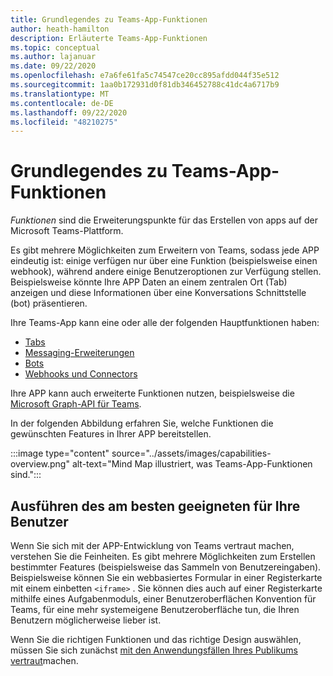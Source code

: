 ```yaml
---
title: Grundlegendes zu Teams-App-Funktionen
author: heath-hamilton
description: Erläuterte Teams-App-Funktionen
ms.topic: conceptual
ms.author: lajanuar
ms.date: 09/22/2020
ms.openlocfilehash: e7a6fe61fa5c74547ce20cc895afdd044f35e512
ms.sourcegitcommit: 1aa0b172931d0f81db346452788c41dc4a6717b9
ms.translationtype: MT
ms.contentlocale: de-DE
ms.lasthandoff: 09/22/2020
ms.locfileid: "48210275"
---
```

# <a name="understanding-teams-app-capabilities"></a>Grundlegendes zu Teams-App-Funktionen

*Funktionen* sind die Erweiterungspunkte für das Erstellen von apps auf der Microsoft Teams-Plattform.

Es gibt mehrere Möglichkeiten zum Erweitern von Teams, sodass jede APP eindeutig ist: einige verfügen nur über eine Funktion (beispielsweise einen webhook), während andere einige Benutzeroptionen zur Verfügung stellen. Beispielsweise könnte Ihre APP Daten an einem zentralen Ort (Tab) anzeigen und diese Informationen über eine Konversations Schnittstelle (bot) präsentieren.

Ihre Teams-App kann eine oder alle der folgenden Hauptfunktionen haben:

* [Tabs](../tabs/what-are-tabs.md)
* [Messaging-Erweiterungen](../messaging-extensions/what-are-messaging-extensions.md)
* [Bots](../bots/what-are-bots.md)
* [Webhooks und Connectors](../webhooks-and-connectors/what-are-webhooks-and-connectors.md)

Ihre APP kann auch erweiterte Funktionen nutzen, beispielsweise die [Microsoft Graph-API für Teams](https://docs.microsoft.com/graph/teams-concept-overview).

In der folgenden Abbildung erfahren Sie, welche Funktionen die gewünschten Features in Ihrer APP bereitstellen.

:::image type="content" source="../assets/images/capabilities-overview.png" alt-text="Mind Map illustriert, was Teams-App-Funktionen sind.":::

## <a name="doing-whats-best-for-your-users"></a>Ausführen des am besten geeigneten für Ihre Benutzer

Wenn Sie sich mit der APP-Entwicklung von Teams vertraut machen, verstehen Sie die Feinheiten. Es gibt mehrere Möglichkeiten zum Erstellen bestimmter Features (beispielsweise das Sammeln von Benutzereingaben). Beispielsweise können Sie ein webbasiertes Formular in einer Registerkarte mit einem einbetten `<iframe>` . Sie können dies auch auf einer Registerkarte mithilfe eines Aufgabenmoduls, einer Benutzeroberflächen Konvention für Teams, für eine mehr systemeigene Benutzeroberfläche tun, die Ihren Benutzern möglicherweise lieber ist.

Wenn Sie die richtigen Funktionen und das richtige Design auswählen, müssen Sie sich zunächst [mit den Anwendungsfällen Ihres Publikums vertraut](../concepts/design/understand-use-cases.md)machen.
